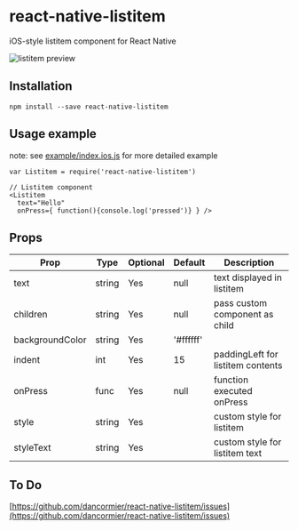 # react-native-listitem
iOS-style listitem component for React Native

![listitem preview](http://i.imgur.com/x3Hlfbe.png)

## Installation
```
npm install --save react-native-listitem
```

## Usage example

note: see [example/index.ios.js](https://github.com/dancormier/react-native-listitem/blob/master/example/index.ios.js) for more detailed example

```
var Listitem = require('react-native-listitem')

// Listitem component
<Listitem
  text="Hello"
  onPress={ function(){console.log('pressed')} } />

```

## Props

Prop            | Type   | Optional | Default   | Description
--------------- | ------ | -------- | --------- | -----------
text            | string | Yes      | null      | text displayed in listitem
children        | string | Yes      | null      | pass custom component as child
backgroundColor | string | Yes      | '#ffffff' | 
indent          | int    | Yes      | 15        | paddingLeft for listitem contents
onPress         | func   | Yes      | null      | function executed onPress
style           | string | Yes      |           | custom style for listitem
styleText       | string | Yes      |           | custom style for listitem text

## To Do

[https://github.com/dancormier/react-native-listitem/issues](https://github.com/dancormier/react-native-listitem/issues)